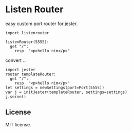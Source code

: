 # Listen Router

easy custom port router for jester.

```
import listenrouter

listenRouter(5555):
  get "/":
    resp  "<p>hello nim</p>"
```

convert ...

```
import jester
router templateRouter:
  get "/":
    resp  "<p>hello nim</p>"
let settings = newSettings(port=Port(5555))
var j = initJester(templateRouter, settings=settings)
j.serve()
```

## License

MIT license.

